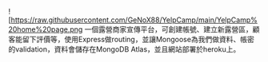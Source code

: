 ![https://raw.githubusercontent.com/GeNoX88/YelpCamp/main/YelpCamp%20home%20page.png
一個露營商家宣傳平台，可創建帳號、建立新露營區，顧客能留下評價等，使用Express做routing，並讓Mongoose為我們做資料、帳密的validation，資料會儲存在MongoDB Atlas，並且網站部署於heroku上。
